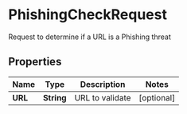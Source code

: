

# PhishingCheckRequest

Request to determine if a URL is a Phishing threat

## Properties

| Name | Type | Description | Notes |
|------------ | ------------- | ------------- | -------------|
|**URL** | **String** | URL to validate |  [optional] |



